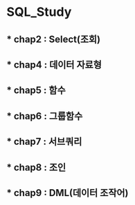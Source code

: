 # SQL_Study
## * chap2 : Select(조회)
## * chap4 : 데이터 자료형
## * chap5 : 함수
## * chap6 : 그룹함수
## * chap7 : 서브쿼리
## * chap8 : 조인
## * chap9 : DML(데이터 조작어)

